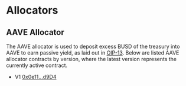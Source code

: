 # Allocators

## AAVE Allocator

The AAVE allocator is used to deposit excess BUSD of the treasury into AAVE to earn passive yield, as laid out in [OIP-13](https://snapshot.org/#/scandao.eth/proposal/QmRNXnfeJytnKomASszJGjrJRU4UWPDp3bppmiDM7CqrHH). Below are listed AAVE allocator contracts by version, where the latest version represents the currently active contract.

* V1 [0x0e11...d9D4](https://etherscan.io/address/0x0e1177e47151Be72e5992E0975000E73Ab5fd9D4)



